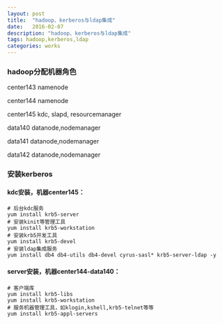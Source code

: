 ```yaml
---
layout: post
title:  "hadoop、kerberos与ldap集成"
date:   2016-02-07
description: "hadoop、kerberos与ldap集成"
tags: hadoop,kerberos,ldap
categories: works
---
```


### hadoop分配机器角色

center143 namenode

center144 namenode

center145  kdc, slapd, resourcemanager

data140 datanode,nodemanager

data141 datanode,nodemanager

data142 datanode,nodemanager

### 安装kerberos

#### kdc安装，机器center145：
    # 后台kdc服务
    yum install krb5-server
    # 安装kinit等管理工具
    yum install krb5-workstation
    # 安装krb5开发工具
    yum install krb5-devel
    # 安装ldap集成服务
    yum install db4 db4-utils db4-devel cyrus-sasl* krb5-server-ldap -y

#### server安装，机器center144-data140：
    # 客户端库
    yum install krb5-libs
    yum install krb5-workstation
    # 服务机器管理工具，如klogin,kshell,krb5-telnet等等
    yum install krb5-appl-servers
